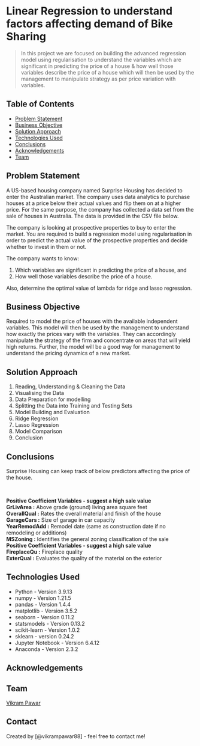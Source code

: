 # Linear Regression to understand factors affecting demand of Bike Sharing
> In this project we are focused on building the advanced regression model using regularisation to understand the variables which are significant in predicting the price of a house & how well those variables describe the price of a house which will then be used by the management to manipulate strategy as per price variation with variables.


## Table of Contents
* [Problem Statement](#problem-statement)
* [Business Objective](#business-objective)
* [Solution Approach](#analysis-approach)
* [Technologies Used](#technologies-used)
* [Conclusions](#conclusions)
* [Acknowledgements](#acknowledgements)
* [Team](#team)

<!-- You can include any other section that is pertinent to your problem -->

## Problem Statement
A US-based housing company named Surprise Housing has decided to enter the Australian market. The company uses data analytics to purchase houses at a price below their actual values and flip them on at a higher price. For the same purpose, the company has collected a data set from the sale of houses in Australia. The data is provided in the CSV file below.

The company is looking at prospective properties to buy to enter the market. You are required to build a regression model using regularisation in order to predict the actual value of the prospective properties and decide whether to invest in them or not.

The company wants to know:

1. Which variables are significant in predicting the price of a house, and
2. How well those variables describe the price of a house.

Also, determine the optimal value of lambda for ridge and lasso regression.

## Business Objective
Required to model the price of houses with the available independent variables. This model will then be used by the management to understand how exactly the prices vary with the variables. They can accordingly manipulate the strategy of the firm and concentrate on areas that will yield high returns. Further, the model will be a good way for management to understand the pricing dynamics of a new market.


## Solution Approach
1. Reading, Understanding & Cleaning the Data
2. Visualising the Data
3. Data Preparation for modelling
4. Splitting the Data into Training and Testing Sets
5. Model Building and Evaluation
6. Ridge Regression
7. Lasso Regression
8. Model Comparison
9. Conclusion

## Conclusions

Surprise Housing can keep track of below predictors affecting the price of the house.

<br/>

__Positive Coefficient Variables - suggest a high sale value__
<br/>
__GrLivArea :__ Above grade (ground) living area square feet
<br/>
__OverallQual :__ Rates the overall material and finish of the house
<br/>
__GarageCars :__ Size of garage in car capacity
<br/>
__YearRemodAdd :__ Remodel date (same as construction date if no remodeling or additions)
<br/>
__MSZoning :__ Identifies the general zoning classification of the sale
<br/>
__Positive Coefficient Variables - suggest a high sale value__
<br/>
__FireplaceQu :__ Fireplace quality
<br/>
__ExterQual :__ Evaluates the quality of the material on the exterior
<br/>

## Technologies Used
- Python - Version 3.9.13
- numpy - Version 1.21.5
- pandas - Version 1.4.4
- matplotlib - Version 3.5.2
- seaborn - Version 0.11.2
- statsmodels - Version 0.13.2
- scikit-learn - Version 1.0.2
- sklearn - version 0.24.2
- Jupyter Notebook - Version 6.4.12
- Anaconda - Version 2.3.2

## Acknowledgements

## Team
[Vikram Pawar](https://www.linkedin.com/in/vikrampawar88/)


## Contact
Created by [@vikrampawar88] - feel free to contact me!



<!-- Optional -->
<!-- ## License -->
<!-- This project is open source and available under the [... License](). -->

<!-- You don't have to include all sections - just the one's relevant to your project -->
